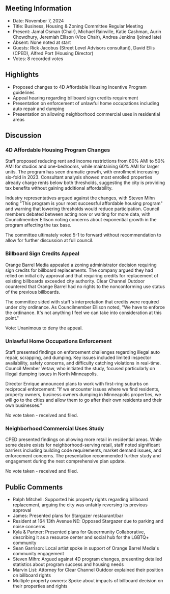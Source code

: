 ## Meeting Information
- Date: November 7, 2024
- Title: Business, Housing & Zoning Committee Regular Meeting
- Present: Jamal Osman (Chair), Michael Rainville, Katie Cashman, Aurin Chowdhury, Jeremiah Ellison (Vice Chair), Andrea Jenkins (joined late)
- Absent: None noted at start
- Guests: Rick Jacobus (Street Level Advisors consultant), David Ellis (CPED), Alfred Port (Housing Director)
- Votes: 8 recorded votes

## Highlights
- Proposed changes to 4D Affordable Housing Incentive Program guidelines
- Appeal hearing regarding billboard sign credits requirement
- Presentation on enforcement of unlawful home occupations including auto repair and dumping
- Presentation on allowing neighborhood commercial uses in residential areas

## Discussion

### 4D Affordable Housing Program Changes
Staff proposed reducing rent and income restrictions from 60% AMI to 50% AMI for studios and one-bedrooms, while maintaining 60% AMI for larger units. The program has seen dramatic growth, with enrollment increasing six-fold in 2023. Consultant analysis showed most enrolled properties already charge rents below both thresholds, suggesting the city is providing tax benefits without gaining additional affordability.

Industry representatives argued against the changes, with Steven Mihn noting "This program is your most successful affordable housing program" and warning that lowering thresholds would reduce participation. Council members debated between acting now or waiting for more data, with Councilmember Ellison noting concerns about exponential growth in the program affecting the tax base.

The committee ultimately voted 5-1 to forward without recommendation to allow for further discussion at full council.

### Billboard Sign Credits Appeal
Orange Barrel Media appealed a zoning administrator decision requiring sign credits for billboard replacements. The company argued they had relied on initial city approval and that requiring credits for replacement of existing billboards exceeded city authority. Clear Channel Outdoor countered that Orange Barrel had no rights to the nonconforming use status of the previous billboards.

The committee sided with staff's interpretation that credits were required under city ordinance. As Councilmember Ellison noted, "We have to enforce the ordinance. It's not anything I feel we can take into consideration at this point."

Vote: Unanimous to deny the appeal.

### Unlawful Home Occupations Enforcement
Staff presented findings on enforcement challenges regarding illegal auto repair, scrapping, and dumping. Key issues included limited inspector availability, safety concerns, and difficulty catching violations in real-time. Council Member Vetaw, who initiated the study, focused particularly on illegal dumping issues in North Minneapolis.

Director Enrique announced plans to work with first-ring suburbs on reciprocal enforcement: "If we encounter issues where we find residents, property owners, business owners dumping in Minneapolis properties, we will go to the cities and allow them to go after their own residents and their own businesses."

No vote taken - received and filed.

### Neighborhood Commercial Uses Study
CPED presented findings on allowing more retail in residential areas. While some desire exists for neighborhood-serving retail, staff noted significant barriers including building code requirements, market demand issues, and enforcement concerns. The presentation recommended further study and engagement during the next comprehensive plan update.

No vote taken - received and filed.

## Public Comments
- Ralph Mitchell: Supported his property rights regarding billboard replacement, arguing the city was unfairly reversing its previous approval
- James: Presented plans for Stargazer restaurant/bar
- Resident at 164 13th Avenue NE: Opposed Stargazer due to parking and noise concerns
- Kyla & Partner: Presented plans for Queermunity Collaborative, describing it as a resource center and social hub for the LGBTQ+ community
- Sean Garrison: Local artist spoke in support of Orange Barrel Media's community engagement
- Steven Mihn: Argued against 4D program changes, presenting detailed statistics about program success and housing needs
- Marvin List: Attorney for Clear Channel Outdoor explained their position on billboard rights
- Multiple property owners: Spoke about impacts of billboard decision on their properties and rights
